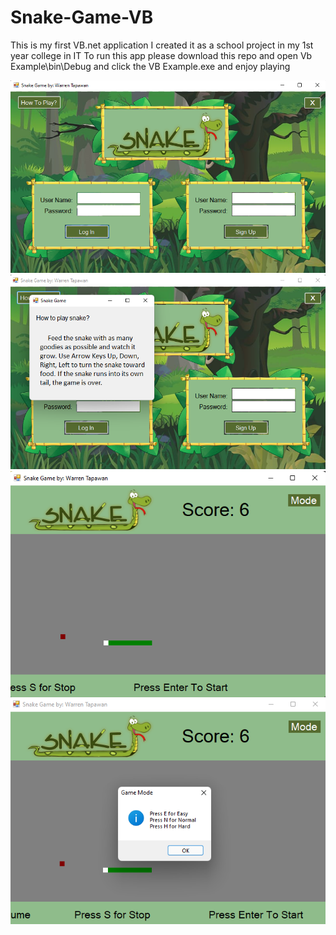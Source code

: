 # Snake-Game-VB

This is my first VB.net application I created it as a school project in my 1st year college in IT
To run this app please download this repo and open Vb Example\bin\Debug and click the VB Example.exe and enjoy playing


![](thumbnail/thumbnail.png)
![](thumbnail/thumbnail-1.png)
![](thumbnail/thumbnail-2.png)
![](thumbnail/thumbnail-3.png)
